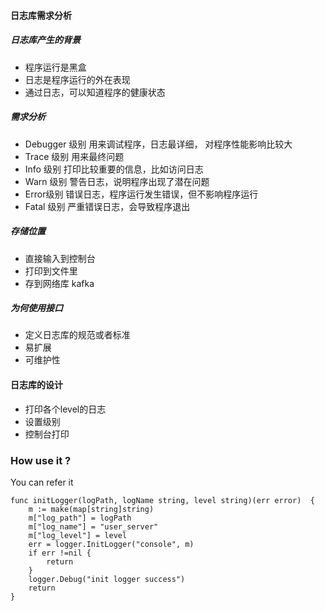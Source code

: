 #### 日志库需求分析
##### 日志库产生的背景
- 程序运行是黑盒
- 日志是程序运行的外在表现
- 通过日志，可以知道程序的健康状态
##### 需求分析
- Debugger 级别 用来调试程序，日志最详细， 对程序性能影响比较大
- Trace 级别 用来最终问题
- Info 级别 打印比较重要的信息，比如访问日志
- Warn 级别 警告日志，说明程序出现了潜在问题
- Error级别 错误日志，程序运行发生错误，但不影响程序运行
- Fatal 级别 严重错误日志，会导致程序退出
##### 存储位置
- 直接输入到控制台
- 打印到文件里
- 存到网络库 kafka
##### 为何使用接口
- 定义日志库的规范或者标准
- 易扩展
- 可维护性
#### 日志库的设计
- 打印各个level的日志
- 设置级别
- 控制台打印

### How use it ?
You can refer it
```
func initLogger(logPath, logName string, level string)(err error)  {
	m := make(map[string]string)
	m["log_path"] = logPath
	m["log_name"] = "user_server"
	m["log_level"] = level
	err = logger.InitLogger("console", m)
	if err !=nil {
		return
	}
	logger.Debug("init logger success")
	return
}
```
